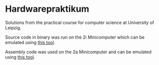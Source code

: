 # Hardwarepraktikum
Solutions from the practical course for computer science at University of Leipzig.

Source code in binary was run on the 2i Minicomputer which can be emulated using [this tool](https://git.informatik.uni-leipzig.de/ti/hwprak/2i-emulator).

Assembly code was used on the 2a Minicomputer and can be emulated using [this tool](https://github.com/MalteT/2a-emulator).
